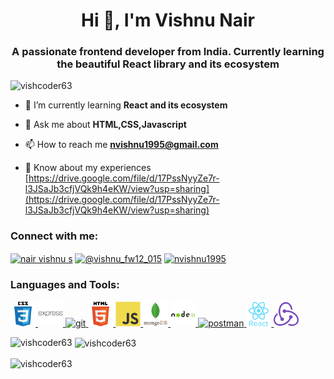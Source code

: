 <h1 align="center">Hi 👋, I'm Vishnu Nair</h1>
<h3 align="center">A passionate frontend developer from India. Currently learning the beautiful React library and its ecosystem</h3>

<p align="left"> <img src="https://komarev.com/ghpvc/?username=vishcoder63&label=Profile%20views&color=0e75b6&style=flat" alt="vishcoder63" /> </p>

- 🌱 I’m currently learning **React and its ecosystem**

- 💬 Ask me about **HTML,CSS,Javascript**

- 📫 How to reach me **nvishnu1995@gmail.com**

- 📄 Know about my experiences [https://drive.google.com/file/d/17PssNyyZe7r-l3JSaJb3cfjVQk9h4eKW/view?usp=sharing](https://drive.google.com/file/d/17PssNyyZe7r-l3JSaJb3cfjVQk9h4eKW/view?usp=sharing)

<h3 align="left">Connect with me:</h3>
<p align="left">
<a href="https://linkedin.com/in/nair vishnu s" target="blank"><img align="center" src="https://raw.githubusercontent.com/rahuldkjain/github-profile-readme-generator/master/src/images/icons/Social/linked-in-alt.svg" alt="nair vishnu s" height="30" width="40" /></a>
<a href="https://www.hackerrank.com/@vishnu_fw12_015" target="blank"><img align="center" src="https://raw.githubusercontent.com/rahuldkjain/github-profile-readme-generator/master/src/images/icons/Social/hackerrank.svg" alt="@vishnu_fw12_015" height="30" width="40" /></a>
<a href="https://www.leetcode.com/nvishnu1995" target="blank"><img align="center" src="https://raw.githubusercontent.com/rahuldkjain/github-profile-readme-generator/master/src/images/icons/Social/leet-code.svg" alt="nvishnu1995" height="30" width="40" /></a>
</p>

<h3 align="left">Languages and Tools:</h3>
<p align="left"> <a href="https://www.w3schools.com/css/" target="_blank" rel="noreferrer"> <img src="https://raw.githubusercontent.com/devicons/devicon/master/icons/css3/css3-original-wordmark.svg" alt="css3" width="40" height="40"/> </a> <a href="https://expressjs.com" target="_blank" rel="noreferrer"> <img src="https://raw.githubusercontent.com/devicons/devicon/master/icons/express/express-original-wordmark.svg" alt="express" width="40" height="40"/> </a> <a href="https://git-scm.com/" target="_blank" rel="noreferrer"> <img src="https://www.vectorlogo.zone/logos/git-scm/git-scm-icon.svg" alt="git" width="40" height="40"/> </a> <a href="https://www.w3.org/html/" target="_blank" rel="noreferrer"> <img src="https://raw.githubusercontent.com/devicons/devicon/master/icons/html5/html5-original-wordmark.svg" alt="html5" width="40" height="40"/> </a> <a href="https://developer.mozilla.org/en-US/docs/Web/JavaScript" target="_blank" rel="noreferrer"> <img src="https://raw.githubusercontent.com/devicons/devicon/master/icons/javascript/javascript-original.svg" alt="javascript" width="40" height="40"/> </a> <a href="https://www.mongodb.com/" target="_blank" rel="noreferrer"> <img src="https://raw.githubusercontent.com/devicons/devicon/master/icons/mongodb/mongodb-original-wordmark.svg" alt="mongodb" width="40" height="40"/> </a> <a href="https://nodejs.org" target="_blank" rel="noreferrer"> <img src="https://raw.githubusercontent.com/devicons/devicon/master/icons/nodejs/nodejs-original-wordmark.svg" alt="nodejs" width="40" height="40"/> </a> <a href="https://postman.com" target="_blank" rel="noreferrer"> <img src="https://www.vectorlogo.zone/logos/getpostman/getpostman-icon.svg" alt="postman" width="40" height="40"/> </a> <a href="https://reactjs.org/" target="_blank" rel="noreferrer"> <img src="https://raw.githubusercontent.com/devicons/devicon/master/icons/react/react-original-wordmark.svg" alt="react" width="40" height="40"/> </a> <a href="https://redux.js.org" target="_blank" rel="noreferrer"> <img src="https://raw.githubusercontent.com/devicons/devicon/master/icons/redux/redux-original.svg" alt="redux" width="40" height="40"/> </a> </p>

<p><img align="left" src="https://github-readme-stats.vercel.app/api/top-langs?username=vishcoder63&show_icons=true&locale=en&layout=compact" alt="vishcoder63" /></p>

<p>&nbsp;<img align="center" src="https://github-readme-stats.vercel.app/api?username=vishcoder63&show_icons=true&locale=en" alt="vishcoder63" /></p>

<p><img align="center" src="https://github-readme-streak-stats.herokuapp.com/?user=vishcoder63&" alt="vishcoder63" /></p>
